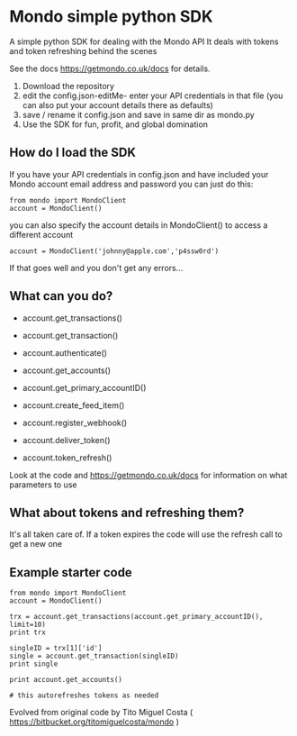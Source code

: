# Mondo simple python SDK

A simple python SDK for dealing with the Mondo API
It deals with tokens and token refreshing behind the scenes

See the docs https://getmondo.co.uk/docs for details.

1. Download the repository
2. edit the config.json-editMe- 
    enter your API credentials in that file
    (you can also put your account details there as defaults)
3. save / rename it config.json and save in same dir as mondo.py
3. Use the SDK for fun, profit, and global domination

## How do I load the SDK

If you have your API credentials in config.json
and have included your Mondo account email address and password you can just do this:
```
from mondo import MondoClient
account = MondoClient()
```

you can also specify the account details in MondoClient() to access a different account
```
account = MondoClient('johnny@apple.com','p4ssw0rd')
```
If that goes well and you don't get any errors...

## What can you do?

* account.get_transactions()
* account.get_transaction()
* account.authenticate()
* account.get_accounts()
* account.get_primary_accountID()
* account.create_feed_item()
* account.register_webhook()

* account.deliver_token()
* account.token_refresh()

Look at the code and https://getmondo.co.uk/docs for information on what parameters to use

## What about tokens and refreshing them?
It's all taken care of.
If a token expires the code will use the refresh call to get a new one

## Example starter code
```
from mondo import MondoClient
account = MondoClient()

trx = account.get_transactions(account.get_primary_accountID(), limit=10)
print trx

singleID = trx[1]['id']
single = account.get_transaction(singleID)
print single

print account.get_accounts()

# this autorefreshes tokens as needed

```


Evolved from original code by Tito Miguel Costa ( https://bitbucket.org/titomiguelcosta/mondo )

